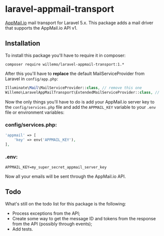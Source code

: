 # laravel-appmail-transport
[AppMail.io](appmail.io) mail transport for Laravel 5.x. This package adds a mail driver that supports the AppMail.io API v1.

## Installation
To install this package you'll have to require it in composer:

```
composer require willemo/laravel-appmail-transport:1.*
```

After this you'll have to **replace** the default MailServiceProvider from Laravel in `config/app.php`:

```php
Illuminate\Mail\MailServiceProvider::class, // remove this one
Willemo\LaravelAppMailTransport\ExtendedMailServiceProvider::class, // add this one
```

Now the only things you'll have to do is add your AppMail.io server key to the `config/services.php` file and add the `APPMAIL_KEY` variable to your `.env` file or environment variables:

### config/services.php:

```php
'appmail' => [
    'key' => env('APPMAIL_KEY'),
],
```

### .env:

```
APPMAIL_KEY=my_super_secret_appmail_server_key
```

Now all your emails will be sent through the AppMail.io API.

## Todo

What's still on the todo list for this package is the following:

- Process exceptions from the API;
- Create some way to get the message ID and tokens from the response from the API (possibly through events);
- Add tests.
